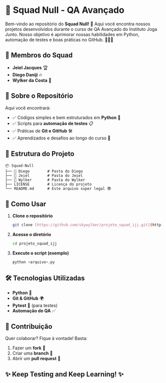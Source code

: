 # 🚀 Squad Null - QA Avançado

Bem-vindo ao repositório do **Squad Null!** 🎉 Aqui você encontra nossos projetos desenvolvidos durante o curso de QA Avançado do Instituto Joga Junto. Nosso objetivo é aprimorar nossas habilidades em Python, automação de testes e boas práticas no GitHub. 🧑‍💻✨

## 👥 Membros do Squad

* **Jeiel Jacques** 🏆
* **Diego Daniji** 🔥
* **Wylker da Costa** 🚀

## 📌 Sobre o Repositório

Aqui você encontrará:

* ✅ Códigos simples e bem estruturados em **Python** 🐍
* ✅ Scripts para **automação de testes** 📋
* ✅ Práticas de **Git e GitHub** 🛠️
* ✅ Aprendizados e desafios ao longo do curso 🎯

## 📂 Estrutura do Projeto
```
📦 Squad-Null
├── 📁 Diego        # Pasta do Diego
├── 📁 Jeiel        # Pasta do Jeiel
├── 📁 Wylker       # Pasta do Wylker
├── LICENSE        # Licença do projeto
└── README.md      # Este arquivo super legal 😎
```

## 📜 Como Usar

1.  **Clone o repositório**
    ```bash
    git clone [https://github.com/skywylker/projeto_squad_ijj.git](https://github.com/skywylker/projeto_squad_ijj.git)
    ```
2.  **Acesse o diretório**
    ```bash
    cd projeto_squad_ijj
    ```
3.  **Execute o script (exemplo)**
    ```bash
    python <arquivo>.py
    ```

## 🛠️ Tecnologias Utilizadas

* **Python** 🐍
* **Git & GitHub** 🌍
* **Pytest** 🧪 (para testes)
* **Automação de QA** ✅

## 🤝 Contribuição

Quer colaborar? Fique à vontade! Basta:

1.  Fazer um **fork** 🍴
2.  Criar uma **branch** 📌
3.  Abrir um **pull request** 🚀

## ✨ Keep Testing and Keep Learning! ✨
